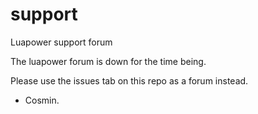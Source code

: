 # support
Luapower support forum

The luapower forum is down for the time being. 

Please use the issues tab on this repo as a forum instead.

- Cosmin.
